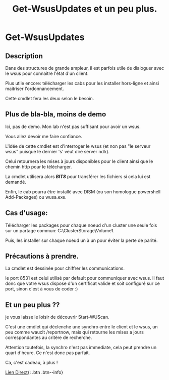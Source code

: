 ﻿---
title:  "Get-WsusUpdates et un peu plus."
excerpt: "Get-WsusUpdates: Ou telecharger les patches directement depuis le wsus."
category: PowerShell
tags: 
  - PowerShell
  - Tips
  - cmdlet
  - wsus
---

# Get-WsusUpdates

## Description

Dans des structures de grande ampleur, il est parfois utile de dialoguer avec le wsus pour connaitre l'état d'un client.

Plus utile encore: télécharger les cabs pour les installer hors-ligne et ainsi maitriser l'ordonnancement.

Cette cmdlet fera les deux selon le besoin.

## Plus de bla-bla, moins de demo

Ici, pas de demo. Mon lab n'est pas suffisant pour avoir un wsus.

Vous allez devoir me faire confiance.

L'idée de cette cmdlet est d'interroger le wsus (et non pas "le serveur wsus" puisque le dernier 's' veut dire server ndlr).

Celui retournera les mises à jours disponibles pour le client ainsi que le chemin http pour le télécharger.

La cmdlet utilisera alors **_BITS_** pour transférer les fichiers si cela lui est demandé.

Enfin, le cab pourra être installé avec DISM (ou son homologue powershell Add-Packages) ou wusa.exe.

Cas d'usage:
------------

Télécharger les packages pour chaque noeud d'un cluster une seule fois sur un partage commun: C:\ClusterStorage\Volume1.

Puis, les installer sur chaque noeud un à un pour éviter la perte de parité.

## Précautions à prendre.

La cmdlet est dessinée pour chiffrer les communications.

le port 8531 est celui utilisé par default pour communiquer avec wsus. Il faut donc que votre wsus dispose d'un certificat valide et soit configuré sur ce port, sinon c'est à vous de coder :)

## Et un peu plus ??

je vous laisse le loisir de découvrir Start-WUScan.

C'est une cmdlet qui déclenche une synchro entre le client et le wsus, un peu comme wauclt /reportnow, mais qui retourne les mises a jours correspondantes au critère de recherche.

Attention toutefois, la synchro n'est pas immediate, cela peut prendre un quart d'heure. Ce n'est donc pas parfait.



Ca, c'est cadeau, à plus !

[Lien Direct](https://github.com/MickaelRoy/Cmdlets/tree/main/Windows-Update){: .btn .btn--info}
